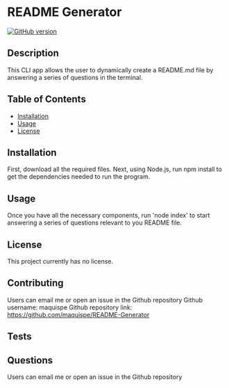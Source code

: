 # README Generator
[![GitHub version](https://badge.fury.io/gh/boennemann%2Fbadges.svg)](http://badge.fury.io/gh/boennemann%2Fbadges)
## Description
This CLI app allows the user to dynamically create a README.md file by answering a series of questions in the terminal.
## Table of Contents
    
* [Installation](#installation)
* [Usage](#usage)
* [License](#license)

## Installation

First, download all the required files. Next, using Node.js, run npm install to get the dependencies needed to run the program.

## Usage

Once you have all the necessary components, run 'node index' to start answering a series of questions relevant to you README file.

## License

This project currently has no license.

## Contributing

Users can email me or open an issue in the Github repository
Github username: maquispe
Github repository link: https://github.com/maquispe/README-Generator
    
## Tests

## Questions

Users can email me or open an issue in the Github repository